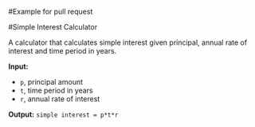 #Example for pull request

#Simple Interest Calculator

A calculator that calculates simple interest given principal, annual rate of interest and time period in years.

**Input:**

  - `p`, principal amount
  - `t`, time period in years
  - `r`, annual rate of interest

    
 **Output:** 
    `simple interest = p*t*r`

